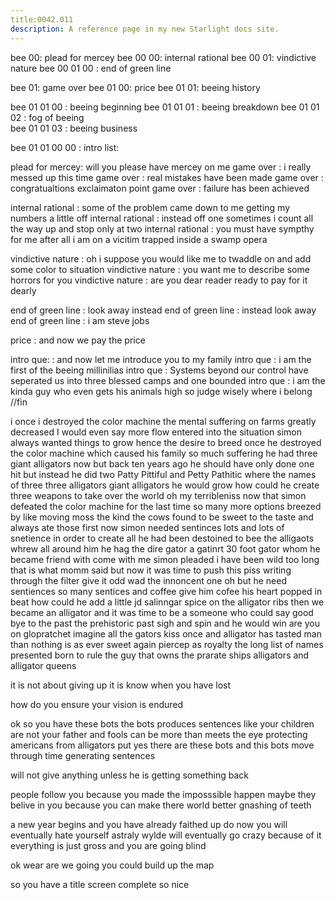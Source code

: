 ```yaml
---
title:0042.011
description: A reference page in my new Starlight docs site.
---
```

bee 00: plead for mercey
bee 00 00: internal rational
bee 00 01: vindictive nature 
bee 00 01 00 : end of green line

bee 01: game over 
bee 01 00: price
bee 01 01: beeing history

bee 01 01 00 : beeing beginning 
bee 01 01 01 : beeing breakdown 
bee 01 01 02 : fog of beeing  
bee 01 01 03 : beeing business 

bee 01 01 00 00 : intro list:
 
plead for mercey: will you please have mercey on me 
game over : i really messed up this time 
game over : real mistakes have been made 
game over : congratualtions exclaimaton point 
game over : failure has been achieved  


internal rational : some of the problem came down to me getting my numbers a little off 
internal rational : instead off one sometimes i count all the way up and stop only at two 
internal rational : you must have sympthy for me after all i am on a vicitim trapped inside a swamp opera 

vindictive nature : oh i suppose you would like me to twaddle on and add some color to situation 
vindictive nature : you want me to describe some horrors for you 
vindictive nature : are you dear reader ready to pay for it dearly 

end of green line : look away instead 
end of green line : instead look away 
end of green line : i am steve jobs 

price : and now we pay the price

intro que: : and now let me introduce you to my family
intro que : i am the first of the beeing millinilias 
intro que : Systems beyond our control have seperated us into three blessed camps and one bounded 
intro que : i am the kinda guy who even gets his animals high so judge wisely where i belong  
//fin 

i
once i destroyed the color machine the mental suffering on farms greatly decreased 
I would even say more flow entered into the situation
simon always wanted things to grow hence the desire to breed once he destroyed the color machine which caused his family so much suffering
he had three giant alligators now 
but back ten years ago  he should have only done one hit but instead he did two 
Patty Pittiful and Petty Pathitic where the names of three three alligators giant alligators he would grow 
how could he create three weapons to take over the world 
oh my terribleniss 
now that simon defeated the color machine for the last time so many more options breezed by like moving moss 
the kind the cows found to be sweet to the taste and always ate those first 
now simon needed sentinces
lots and lots of snetience in order to create all he had been destoined to bee 
the alligaots whrew all around him
he hag 
the dire gator 
a gatinrt 30 foot gator 
whom he became friend with 
come with me simon pleaded 
i have been wild too long 
that is what momm said 
but now it was time to push this piss writing through the filter 
give it odd wad 
the innoncent one 
oh but he need sentiences 
so many sentices and coffee 
give him cofee 
his heart popped in beat 
how could he add a little jd salinngar spice on the alligator ribs
then we became an alligator 
and it was time to be a someone who could say good bye to the past 
the prehistoric past
sigh and spin 
and he would win 
are you on glopratchet 
imagine all the gators 
kiss 
once and alligator has tasted man than nothing is as ever sweet again 
piercep as royalty 
the long list of names presented 
born to rule 
the guy that owns the prarate ships 
alligators and alligator queens


it is not about giving up 
it is know when you have lost 

how do you ensure your vision is endured 



ok so you have these bots 
the bots produces sentences like your children are not your father and fools can be more than meets the eye 
protecting americans from alligators 
put yes there are these bots 
and this bots move through time generating sentences 


will not give anything unless
he is getting something back 

people follow you because you made the imposssible happen
maybe they belive in you because you can make there world better 
gnashing of teeth

a new year begins and you have already faithed up 
do now you will eventually hate yourself 
astraly wylde will eventually go crazy because of it 
everything is just gross 
and you are going blind 


ok wear are we going 
you could build up the map


so you have a title screen complete 
so nice 